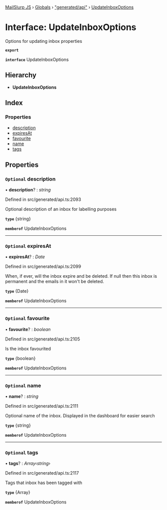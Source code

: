 [MailSlurp JS](../README.md) › [Globals](../globals.md) › ["generated/api"](../modules/_generated_api_.md) › [UpdateInboxOptions](_generated_api_.updateinboxoptions.md)

# Interface: UpdateInboxOptions

Options for updating inbox properties

**`export`** 

**`interface`** UpdateInboxOptions

## Hierarchy

* **UpdateInboxOptions**

## Index

### Properties

* [description](_generated_api_.updateinboxoptions.md#optional-description)
* [expiresAt](_generated_api_.updateinboxoptions.md#optional-expiresat)
* [favourite](_generated_api_.updateinboxoptions.md#optional-favourite)
* [name](_generated_api_.updateinboxoptions.md#optional-name)
* [tags](_generated_api_.updateinboxoptions.md#optional-tags)

## Properties

### `Optional` description

• **description**? : *string*

Defined in src/generated/api.ts:2093

Optional description of an inbox for labelling purposes

**`type`** {string}

**`memberof`** UpdateInboxOptions

___

### `Optional` expiresAt

• **expiresAt**? : *Date*

Defined in src/generated/api.ts:2099

When, if ever, will the inbox expire and be deleted. If null then this inbox is permanent and the emails in it won't be deleted.

**`type`** {Date}

**`memberof`** UpdateInboxOptions

___

### `Optional` favourite

• **favourite**? : *boolean*

Defined in src/generated/api.ts:2105

Is the inbox favourited

**`type`** {boolean}

**`memberof`** UpdateInboxOptions

___

### `Optional` name

• **name**? : *string*

Defined in src/generated/api.ts:2111

Optional name of the inbox. Displayed in the dashboard for easier search

**`type`** {string}

**`memberof`** UpdateInboxOptions

___

### `Optional` tags

• **tags**? : *Array‹string›*

Defined in src/generated/api.ts:2117

Tags that inbox has been tagged with

**`type`** {Array<string>}

**`memberof`** UpdateInboxOptions
